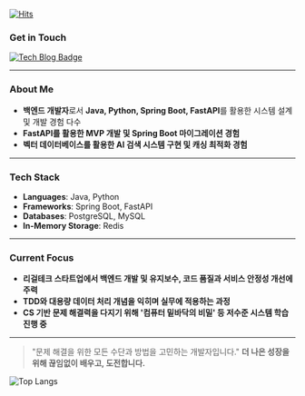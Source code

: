 
[![Hits](https://hits.seeyoufarm.com/api/count/incr/badge.svg?url=https%3A%2F%2Fgithub.com%2Fthedev-junyoung&count_bg=%2376FB11&title_bg=%23198BD7&icon=github.svg&icon_color=%23000000&title=Visitors&edge_flat=false)](https://hits.seeyoufarm.com)

### Get in Touch

[![Tech Blog Badge](http://img.shields.io/badge/Blog-Visit-orange?style=flat-square&logo=hashnode&link=https://blog.cloudtest.shop)](https://velog.io/@thedev_junyoung/about) 

---

### About Me
- **백엔드 개발자**로서 **Java, Python, Spring Boot, FastAPI**를 활용한 시스템 설계 및 개발 경험 다수
- **FastAPI를 활용한 MVP 개발 및 Spring Boot 마이그레이션 경험**
- **벡터 데이터베이스를 활용한 AI 검색 시스템 구현 및 캐싱 최적화 경험**

---

### Tech Stack

- **Languages**: Java, Python
- **Frameworks**: Spring Boot, FastAPI
- **Databases**: PostgreSQL, MySQL
- **In-Memory Storage**: Redis

---

### Current Focus
- **리걸테크 스타트업에서 백엔드 개발 및 유지보수, 코드 품질과 서비스 안정성 개선에 주력**
- **TDD와 대용량 데이터 처리 개념을 익히며 실무에 적용하는 과정**
- **CS 기반 문제 해결력을 다지기 위해 '컴퓨터 밑바닥의 비밀' 등 저수준 시스템 학습 진행 중**




---

> "문제 해결을 위한 모든 수단과 방법을 고민하는 개발자입니다."
> **더 나은 성장을 위해 끊임없이 배우고, 도전합니다.**











<!-- 방법 1: github-readme-streak-stats와 함께 사용할 수 있는 다른 언어 통계 서비스 -->
![Top Langs](https://github-profile-summary-cards.vercel.app/api/cards/repos-per-language?username=thedev-junyoung&theme=radical)




